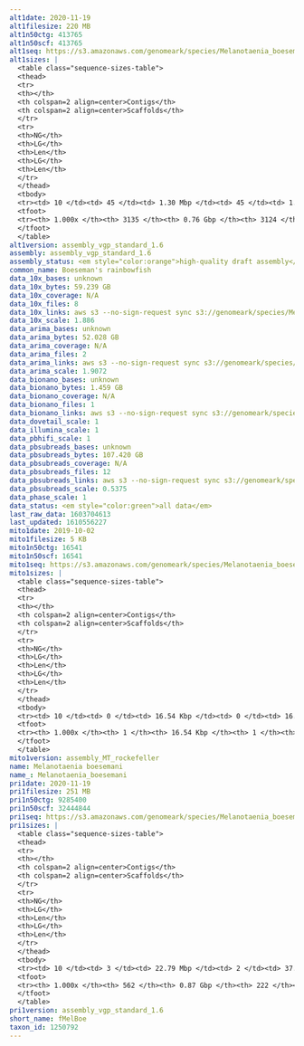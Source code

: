 ```yaml
---
alt1date: 2020-11-19
alt1filesize: 220 MB
alt1n50ctg: 413765
alt1n50scf: 413765
alt1seq: https://s3.amazonaws.com/genomeark/species/Melanotaenia_boesemani/fMelBoe1/assembly_vgp_standard_1.6/fMelBoe1.alt.asm.20201119.fasta.gz
alt1sizes: |
  <table class="sequence-sizes-table">
  <thead>
  <tr>
  <th></th>
  <th colspan=2 align=center>Contigs</th>
  <th colspan=2 align=center>Scaffolds</th>
  </tr>
  <tr>
  <th>NG</th>
  <th>LG</th>
  <th>Len</th>
  <th>LG</th>
  <th>Len</th>
  </tr>
  </thead>
  <tbody>
  <tr><td> 10 </td><td> 45 </td><td> 1.30 Mbp </td><td> 45 </td><td> 1.30 Mbp </td></tr>  <tr><td> 20 </td><td> 115 </td><td> 0.92 Mbp </td><td> 114 </td><td> 0.93 Mbp </td></tr>  <tr><td> 30 </td><td> 208 </td><td> 0.71 Mbp </td><td> 208 </td><td> 0.71 Mbp </td></tr>  <tr><td> 40 </td><td> 329 </td><td> 0.55 Mbp </td><td> 328 </td><td> 0.55 Mbp </td></tr>  <tr style="background-color:#cccccc;"><td> 50 </td><td> 488 </td><td> 0.41 Mbp </td><td> 487 </td><td> 0.41 Mbp </td></tr>  <tr><td> 60 </td><td> 700 </td><td> 0.31 Mbp </td><td> 699 </td><td> 0.31 Mbp </td></tr>  <tr><td> 70 </td><td> 983 </td><td> 0.23 Mbp </td><td> 981 </td><td> 0.23 Mbp </td></tr>  <tr><td> 80 </td><td> 1370 </td><td> 0.16 Mbp </td><td> 1366 </td><td> 0.17 Mbp </td></tr>  <tr><td> 90 </td><td> 1928 </td><td> 0.11 Mbp </td><td> 1921 </td><td> 0.11 Mbp </td></tr>  <tr><td> 100 </td><td> 3134 </td><td> 1  bp </td><td> 3123 </td><td> 485  bp </td></tr>  </tbody>
  <tfoot>
  <tr><th> 1.000x </th><th> 3135 </th><th> 0.76 Gbp </th><th> 3124 </th><th> 0.76 Gbp </th></tr>
  </tfoot>
  </table>
alt1version: assembly_vgp_standard_1.6
assembly: assembly_vgp_standard_1.6
assembly_status: <em style="color:orange">high-quality draft assembly</em>
common_name: Boeseman's rainbowfish
data_10x_bases: unknown
data_10x_bytes: 59.239 GB
data_10x_coverage: N/A
data_10x_files: 8
data_10x_links: aws s3 --no-sign-request sync s3://genomeark/species/Melanotaenia_boesemani/fMelBoe1/genomic_data/10x/ .<br>
data_10x_scale: 1.886
data_arima_bases: unknown
data_arima_bytes: 52.028 GB
data_arima_coverage: N/A
data_arima_files: 2
data_arima_links: aws s3 --no-sign-request sync s3://genomeark/species/Melanotaenia_boesemani/fMelBoe1/genomic_data/arima/ .<br>
data_arima_scale: 1.9072
data_bionano_bases: unknown
data_bionano_bytes: 1.459 GB
data_bionano_coverage: N/A
data_bionano_files: 1
data_bionano_links: aws s3 --no-sign-request sync s3://genomeark/species/Melanotaenia_boesemani/fMelBoe1/genomic_data/bionano/ .<br>
data_dovetail_scale: 1
data_illumina_scale: 1
data_pbhifi_scale: 1
data_pbsubreads_bases: unknown
data_pbsubreads_bytes: 107.420 GB
data_pbsubreads_coverage: N/A
data_pbsubreads_files: 12
data_pbsubreads_links: aws s3 --no-sign-request sync s3://genomeark/species/Melanotaenia_boesemani/fMelBoe1/genomic_data/pacbio/ . --exclude "*ccs*bam*"<br>
data_pbsubreads_scale: 0.5375
data_phase_scale: 1
data_status: <em style="color:green">all data</em>
last_raw_data: 1603704613
last_updated: 1610556227
mito1date: 2019-10-02
mito1filesize: 5 KB
mito1n50ctg: 16541
mito1n50scf: 16541
mito1seq: https://s3.amazonaws.com/genomeark/species/Melanotaenia_boesemani/fMelBoe1/assembly_MT_rockefeller/fMelBoe1.MT.20191002.fasta.gz
mito1sizes: |
  <table class="sequence-sizes-table">
  <thead>
  <tr>
  <th></th>
  <th colspan=2 align=center>Contigs</th>
  <th colspan=2 align=center>Scaffolds</th>
  </tr>
  <tr>
  <th>NG</th>
  <th>LG</th>
  <th>Len</th>
  <th>LG</th>
  <th>Len</th>
  </tr>
  </thead>
  <tbody>
  <tr><td> 10 </td><td> 0 </td><td> 16.54 Kbp </td><td> 0 </td><td> 16.54 Kbp </td></tr>  <tr><td> 20 </td><td> 0 </td><td> 16.54 Kbp </td><td> 0 </td><td> 16.54 Kbp </td></tr>  <tr><td> 30 </td><td> 0 </td><td> 16.54 Kbp </td><td> 0 </td><td> 16.54 Kbp </td></tr>  <tr><td> 40 </td><td> 0 </td><td> 16.54 Kbp </td><td> 0 </td><td> 16.54 Kbp </td></tr>  <tr style="background-color:#cccccc;"><td> 50 </td><td> 0 </td><td style="background-color:#ff8888;"> 16.54 Kbp </td><td> 0 </td><td style="background-color:#ff8888;"> 16.54 Kbp </td></tr>  <tr><td> 60 </td><td> 0 </td><td> 16.54 Kbp </td><td> 0 </td><td> 16.54 Kbp </td></tr>  <tr><td> 70 </td><td> 0 </td><td> 16.54 Kbp </td><td> 0 </td><td> 16.54 Kbp </td></tr>  <tr><td> 80 </td><td> 0 </td><td> 16.54 Kbp </td><td> 0 </td><td> 16.54 Kbp </td></tr>  <tr><td> 90 </td><td> 0 </td><td> 16.54 Kbp </td><td> 0 </td><td> 16.54 Kbp </td></tr>  <tr><td> 100 </td><td> 0 </td><td> 16.54 Kbp </td><td> 0 </td><td> 16.54 Kbp </td></tr>  </tbody>
  <tfoot>
  <tr><th> 1.000x </th><th> 1 </th><th> 16.54 Kbp </th><th> 1 </th><th> 16.54 Kbp </th></tr>
  </tfoot>
  </table>
mito1version: assembly_MT_rockefeller
name: Melanotaenia boesemani
name_: Melanotaenia_boesemani
pri1date: 2020-11-19
pri1filesize: 251 MB
pri1n50ctg: 9285400
pri1n50scf: 32444844
pri1seq: https://s3.amazonaws.com/genomeark/species/Melanotaenia_boesemani/fMelBoe1/assembly_vgp_standard_1.6/fMelBoe1.pri.asm.20201119.fasta.gz
pri1sizes: |
  <table class="sequence-sizes-table">
  <thead>
  <tr>
  <th></th>
  <th colspan=2 align=center>Contigs</th>
  <th colspan=2 align=center>Scaffolds</th>
  </tr>
  <tr>
  <th>NG</th>
  <th>LG</th>
  <th>Len</th>
  <th>LG</th>
  <th>Len</th>
  </tr>
  </thead>
  <tbody>
  <tr><td> 10 </td><td> 3 </td><td> 22.79 Mbp </td><td> 2 </td><td> 37.34 Mbp </td></tr>  <tr><td> 20 </td><td> 7 </td><td> 19.88 Mbp </td><td> 4 </td><td> 36.15 Mbp </td></tr>  <tr><td> 30 </td><td> 12 </td><td> 14.69 Mbp </td><td> 7 </td><td> 34.90 Mbp </td></tr>  <tr><td> 40 </td><td> 19 </td><td> 12.20 Mbp </td><td> 9 </td><td> 33.78 Mbp </td></tr>  <tr style="background-color:#cccccc;"><td> 50 </td><td> 27 </td><td style="background-color:#88ff88;"> 9.29 Mbp </td><td> 12 </td><td style="background-color:#88ff88;"> 32.44 Mbp </td></tr>  <tr><td> 60 </td><td> 39 </td><td> 5.51 Mbp </td><td> 15 </td><td> 30.23 Mbp </td></tr>  <tr><td> 70 </td><td> 58 </td><td> 3.90 Mbp </td><td> 17 </td><td> 29.37 Mbp </td></tr>  <tr><td> 80 </td><td> 87 </td><td> 2.42 Mbp </td><td> 21 </td><td> 24.69 Mbp </td></tr>  <tr><td> 90 </td><td> 142 </td><td> 0.95 Mbp </td><td> 30 </td><td> 3.37 Mbp </td></tr>  <tr><td> 100 </td><td> 561 </td><td> 165  bp </td><td> 221 </td><td> 874  bp </td></tr>  </tbody>
  <tfoot>
  <tr><th> 1.000x </th><th> 562 </th><th> 0.87 Gbp </th><th> 222 </th><th> 0.88 Gbp </th></tr>
  </tfoot>
  </table>
pri1version: assembly_vgp_standard_1.6
short_name: fMelBoe
taxon_id: 1250792
---
```

